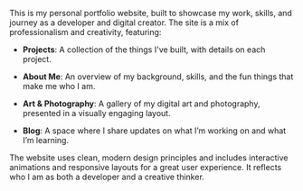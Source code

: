 This is my personal portfolio website, built to showcase my work, skills, and journey as a developer and digital creator. The site is a mix of professionalism and creativity, featuring:

- **Projects**: A collection of the things I've built, with details on each project.

- **About Me**: An overview of my background, skills, and the fun things that make me who I am.

- **Art & Photography**: A gallery of my digital art and photography, presented in a visually engaging layout.

- **Blog**: A space where I share updates on what I’m working on and what I’m learning.

The website uses clean, modern design principles and includes interactive animations and responsive layouts for a great user experience. It reflects who I am as both a developer and a creative thinker.